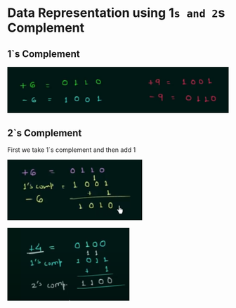 # Data Representation using 1`s and 2`s Complement

## 1`s Complement

![img_3.png](img_3.png)

## 2`s Complement

First we take 1`s complement and then add 1

![img.png](img.png)

![img_1.png](img_1.png)



